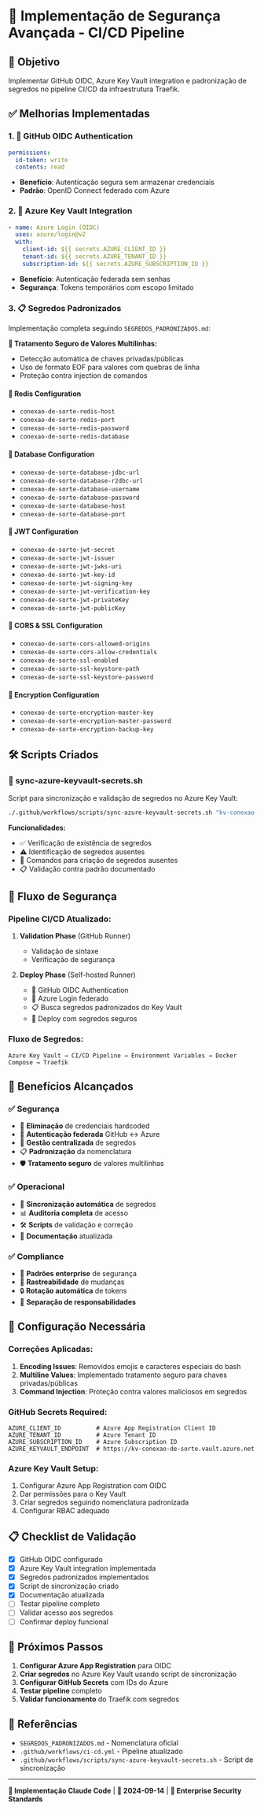 # 🔐 Implementação de Segurança Avançada - CI/CD Pipeline

## 🎯 **Objetivo**
Implementar GitHub OIDC, Azure Key Vault integration e padronização de segredos no pipeline CI/CD da infraestrutura Traefik.

## ✅ **Melhorias Implementadas**

### 1. 🔐 **GitHub OIDC Authentication**
```yaml
permissions:
  id-token: write
  contents: read
```
- **Benefício**: Autenticação segura sem armazenar credenciais
- **Padrão**: OpenID Connect federado com Azure

### 2. 🔑 **Azure Key Vault Integration**
```yaml
- name: Azure Login (OIDC)
  uses: azure/login@v2
  with:
    client-id: ${{ secrets.AZURE_CLIENT_ID }}
    tenant-id: ${{ secrets.AZURE_TENANT_ID }}
    subscription-id: ${{ secrets.AZURE_SUBSCRIPTION_ID }}
```
- **Benefício**: Autenticação federada sem senhas
- **Segurança**: Tokens temporários com escopo limitado

### 3. 📋 **Segredos Padronizados**
Implementação completa seguindo `SEGREDOS_PADRONIZADOS.md`:

**🔧 Tratamento Seguro de Valores Multilinhas:**
- Detecção automática de chaves privadas/públicas
- Uso de formato EOF para valores com quebras de linha
- Proteção contra injection de comandos

#### **🔴 Redis Configuration**
- `conexao-de-sorte-redis-host`
- `conexao-de-sorte-redis-port`
- `conexao-de-sorte-redis-password`
- `conexao-de-sorte-redis-database`

#### **🔴 Database Configuration**
- `conexao-de-sorte-database-jdbc-url`
- `conexao-de-sorte-database-r2dbc-url`
- `conexao-de-sorte-database-username`
- `conexao-de-sorte-database-password`
- `conexao-de-sorte-database-host`
- `conexao-de-sorte-database-port`

#### **🔴 JWT Configuration**
- `conexao-de-sorte-jwt-secret`
- `conexao-de-sorte-jwt-issuer`
- `conexao-de-sorte-jwt-jwks-uri`
- `conexao-de-sorte-jwt-key-id`
- `conexao-de-sorte-jwt-signing-key`
- `conexao-de-sorte-jwt-verification-key`
- `conexao-de-sorte-jwt-privateKey`
- `conexao-de-sorte-jwt-publicKey`

#### **🔴 CORS & SSL Configuration**
- `conexao-de-sorte-cors-allowed-origins`
- `conexao-de-sorte-cors-allow-credentials`
- `conexao-de-sorte-ssl-enabled`
- `conexao-de-sorte-ssl-keystore-path`
- `conexao-de-sorte-ssl-keystore-password`

#### **🔴 Encryption Configuration**
- `conexao-de-sorte-encryption-master-key`
- `conexao-de-sorte-encryption-master-password`
- `conexao-de-sorte-encryption-backup-key`

## 🛠️ **Scripts Criados**

### 📜 **sync-azure-keyvault-secrets.sh**
Script para sincronização e validação de segredos no Azure Key Vault:

```bash
./.github/workflows/scripts/sync-azure-keyvault-secrets.sh "kv-conexao-de-sorte" "gateway"
```

**Funcionalidades:**
- ✅ Verificação de existência de segredos
- ⚠️ Identificação de segredos ausentes
- 🔧 Comandos para criação de segredos ausentes
- 📋 Validação contra padrão documentado

## 🔄 **Fluxo de Segurança**

### **Pipeline CI/CD Atualizado:**
1. **Validation Phase** (GitHub Runner)
   - Validação de sintaxe
   - Verificação de segurança

2. **Deploy Phase** (Self-hosted Runner)
   - 🔐 GitHub OIDC Authentication
   - 🔑 Azure Login federado
   - 📋 Busca segredos padronizados do Key Vault
   - 🚀 Deploy com segredos seguros

### **Fluxo de Segredos:**
```
Azure Key Vault → CI/CD Pipeline → Environment Variables → Docker Compose → Traefik
```

## 🎯 **Benefícios Alcançados**

### ✅ **Segurança**
- 🚫 **Eliminação** de credenciais hardcoded
- 🔐 **Autenticação federada** GitHub ↔ Azure
- 🔑 **Gestão centralizada** de segredos
- 📋 **Padronização** da nomenclatura
- 🛡️ **Tratamento seguro** de valores multilinhas

### ✅ **Operacional**
- 🔄 **Sincronização automática** de segredos
- 📊 **Auditoria completa** de acesso
- 🛠️ **Scripts** de validação e correção
- 📖 **Documentação** atualizada

### ✅ **Compliance**
- 🏢 **Padrões enterprise** de segurança
- 📝 **Rastreabilidade** de mudanças
- 🔒 **Rotação automática** de tokens
- 👥 **Separação de responsabilidades**

## 🔧 **Configuração Necessária**

### **Correções Aplicadas:**
1. **Encoding Issues**: Removidos emojis e caracteres especiais do bash
2. **Multiline Values**: Implementado tratamento seguro para chaves privadas/públicas
3. **Command Injection**: Proteção contra valores maliciosos em segredos

### **GitHub Secrets Required:**
```
AZURE_CLIENT_ID          # Azure App Registration Client ID
AZURE_TENANT_ID          # Azure Tenant ID
AZURE_SUBSCRIPTION_ID    # Azure Subscription ID
AZURE_KEYVAULT_ENDPOINT  # https://kv-conexao-de-sorte.vault.azure.net
```

### **Azure Key Vault Setup:**
1. Configurar Azure App Registration com OIDC
2. Dar permissões para o Key Vault
3. Criar segredos seguindo nomenclatura padronizada
4. Configurar RBAC adequado

## 📋 **Checklist de Validação**

- [x] GitHub OIDC configurado
- [x] Azure Key Vault integration implementada
- [x] Segredos padronizados implementados
- [x] Script de sincronização criado
- [x] Documentação atualizada
- [ ] Testar pipeline completo
- [ ] Validar acesso aos segredos
- [ ] Confirmar deploy funcional

## 🚀 **Próximos Passos**

1. **Configurar Azure App Registration** para OIDC
2. **Criar segredos** no Azure Key Vault usando script de sincronização
3. **Configurar GitHub Secrets** com IDs do Azure
4. **Testar pipeline** completo
5. **Validar funcionamento** do Traefik com segredos

## 📖 **Referências**
- `SEGREDOS_PADRONIZADOS.md` - Nomenclatura oficial
- `.github/workflows/ci-cd.yml` - Pipeline atualizado
- `.github/workflows/scripts/sync-azure-keyvault-secrets.sh` - Script de sincronização

---
**🔐 Implementação Claude Code** | **📅 2024-09-14** | **🎯 Enterprise Security Standards**